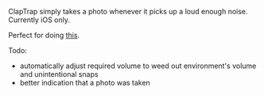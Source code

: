 ClapTrap simply takes a photo whenever it picks up a loud enough noise. Currently iOS only. 

Perfect for doing [this](http://blogs.scientificamerican.com/compound-eye/2012/03/12/transform-your-iphone-into-a-microscope-just-add-water/).

Todo:
* automatically adjust required volume to weed out environment's volume and unintentional snaps
* better indication that a photo was taken